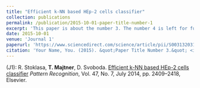 ```yaml
---
title: "Efficient k-NN based HEp-2 cells classifier"
collection: publications
permalink: /publication/2015-10-01-paper-title-number-1
excerpt: 'This paper is about the number 3. The number 4 is left for future work.'
date: 2015-10-01
venue: 'Journal 1'
paperurl: 'https://www.sciencedirect.com/science/article/pii/S0031320313003932/ '
citation: 'Your Name, You. (2015). &quot;Paper Title Number 3.&quot; <i>Journal 1</i>. 1(3).'
---
```


(J1): R. Stoklasa, <b>T. Majtner</b>, D. Svoboda. [Efficient k-NN based HEp-2 cells classifier](https://www.sciencedirect.com/science/article/pii/S0031320313003932/) <i>Pattern Recognition</i>, Vol. 47, No. 7, July 2014, pp. 2409–2418, Elsevier.
